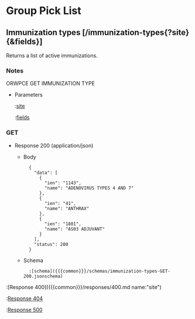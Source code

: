 # Group Pick List

## Immunization types [/immunization-types{?site}{&fields}]

Returns a list of active immunizations.

### Notes

ORWPCE GET IMMUNIZATION TYPE

+ Parameters

    :[site]({{{common}}}/parameters/site.md)

    :[fields]({{{common}}}/parameters/fields.md)

### GET

+ Response 200 (application/json)

    + Body

            {
              "data": [
                {
                  "ien": "1143",
                  "name": "ADENOVIRUS TYPES 4 AND 7"
                },
                {
                  "ien": "41",
                  "name": "ANTHRAX"
                },
                {
                  "ien": "1801",
                  "name": "AS03 ADJUVANT"
                }
              ],
              "status": 200
            }

    + Schema

            :[schema]({{{common}}}/schemas/immunization-types-GET-200.jsonschema)

:[Response 400]({{{common}}}/responses/400.md name:"site")

:[Response 404]({{{common}}}/responses/404.md)

:[Response 500]({{{common}}}/responses/500.md)


